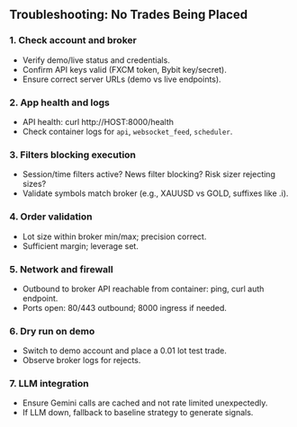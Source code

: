 ## Troubleshooting: No Trades Being Placed

### 1. Check account and broker
- Verify demo/live status and credentials.
- Confirm API keys valid (FXCM token, Bybit key/secret).
- Ensure correct server URLs (demo vs live endpoints).

### 2. App health and logs
- API health: curl http://HOST:8000/health
- Check container logs for `api`, `websocket_feed`, `scheduler`.

### 3. Filters blocking execution
- Session/time filters active? News filter blocking? Risk sizer rejecting sizes?
- Validate symbols match broker (e.g., XAUUSD vs GOLD, suffixes like .i).

### 4. Order validation
- Lot size within broker min/max; precision correct.
- Sufficient margin; leverage set.

### 5. Network and firewall
- Outbound to broker API reachable from container: ping, curl auth endpoint.
- Ports open: 80/443 outbound; 8000 ingress if needed.

### 6. Dry run on demo
- Switch to demo account and place a 0.01 lot test trade.
- Observe broker logs for rejects.

### 7. LLM integration
- Ensure Gemini calls are cached and not rate limited unexpectedly.
- If LLM down, fallback to baseline strategy to generate signals.
